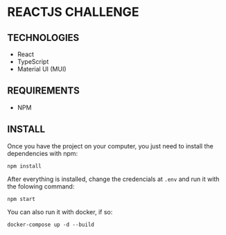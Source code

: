 # REACTJS CHALLENGE

## TECHNOLOGIES
- React
- TypeScript
- Material UI (MUI)

## REQUIREMENTS
- NPM

## INSTALL

Once you have the project on your computer, you just need to install the dependencies with npm:

```
npm install 
```

After everything is installed, change the credencials at `.env` and run it with the folowing command:

```
npm start
```

You can also run it with docker, if so:

```
docker-compose up -d --build
```